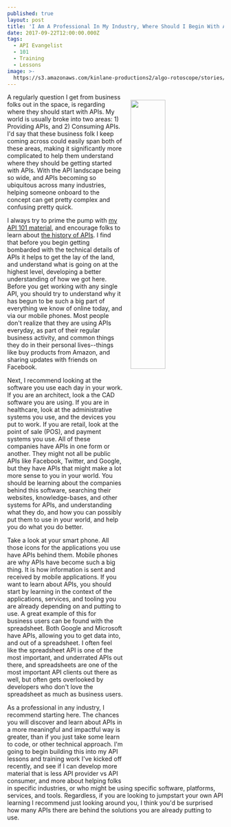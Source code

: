 ```yaml
---
published: true
layout: post
title: 'I Am A Professional In My Industry, Where Should I Begin With APIs?'
date: 2017-09-22T12:00:00.000Z
tags:
  - API Evangelist
  - 101
  - Training
  - Lessons
image: >-
  https://s3.amazonaws.com/kinlane-productions2/algo-rotoscope/stories/methuselah-mountain.jpg
---
```

<p><img src="https://s3.amazonaws.com/kinlane-productions2/algo-rotoscope/stories/methuselah-mountain.jpg" align="right" width="40%" style="padding: 15px;" /></p>A regularly question I get from business folks out in the space, is regarding where they should start with APIs. My world is usually broke into two areas: 1) Providing APIs, and 2) Consuming APIs. I'd say that these business folk I keep coming across could easily span both of these areas, making it significantly more complicated to help them understand where they should be getting started with APIs. With the API landscape being so wide, and APIs becoming so ubiquitous across many industries, helping someone onboard to the concept can get pretty complex and confusing pretty quick.

I always try to prime the pump with [my API 101 material](http://101.apievangelist.com/), and encourage folks to learn about [the history of APIs](http://history.apievangelist.com/). I find that before you begin getting bombarded with the technical details of APIs it helps to get the lay of the land, and understand what is going on at the highest level, developing a better understanding of how we got here. Before you get working with any single API, you should try to understand why it has begun to be such a big part of everything we know of online today, and via our mobile phones. Most people don't realize that they are using APIs everyday, as part of their regular business activity, and common things they do in their personal lives--things like buy products from Amazon, and sharing updates with friends on Facebook.

Next, I recommend looking at the software you use each day in your work. If you are an architect, look a the CAD software you are using. If you are in healthcare, look at the administrative systems you use, and the devices you put to work. If you are retail, look at the point of sale (POS), and payment systems you use. All of these companies have APIs in one form or another. They might not all be public APIs like Facebook, Twitter, and Google, but they have APIs that might make a lot more sense to you in your world. You should be learning about the companies behind this software, searching their websites, knowledge-bases, and other systems for APIs, and understanding what they do, and how you can possibly put them to use in your world, and help you do what you do better.

Take a look at your smart phone. All those icons for the applications you use have APIs behind them. Mobile phones are why APIs have become such a big thing. It is how information is sent and received by mobile applications. If you want to learn about APIs, you should start by learning in the context of the applications, services, and tooling you are already depending on and putting to use. A great example of this for business users can be found with the spreadsheet. Both Google and Microsoft have APIs, allowing you to get data into, and out of a spreadsheet. I often feel like the spreadsheet API is one of the most important, and underrated APIs out there, and spreadsheets are one of the most important API clients out there as well, but often gets overlooked by developers who don't love the spreadsheet as much as business users. 

As a professional in any industry, I recommend starting here. The chances you will discover and learn about APIs in a more meaningful and impactful way is greater, than if you just take some learn to code, or other technical approach. I'm going to begin building this into my API lessons and training work I've kicked off recently, and see if I can develop more material that is less API provider vs API consumer, and more about helping folks in specific industries, or who might be using specific software, platforms, services, and tools. Regardless, if you are looking to jumpstart your own API learning I recommend just looking around you, I think you'd be surprised how many APIs there are behind the solutions you are already putting to use.